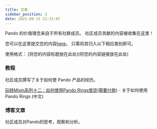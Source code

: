 ```yaml
---
title: 文章
sidebar_position: 3
date: 2021-09-15 22:33:07
---
```


Pando 的价值理念来自于所有社群成员。 社区成员贡献的内容被收集在这里！

您可以在这里提交您的内容[here](https://github.com/fox-one/docs.pando.im/tree/master/docs/community/articles.md)。 只需将其归入以下相应类别即可。

使用格式： \[将您的内容标题放在此处\](将您的内容链接放在此处)

### 教程

社区成员撰写了关于如何使 Pando 产品的经历。

[玩转Mixin系列十二：如何使用Pando Rings借贷(需要付款)](https://prsdigg.com/articles/39cae74e-385c-4eab-9b45-cc58800e0493) - 关于如何使用Pando Rings (中文)

### 博客文章

社区成员对Pando的思考，观察和分析。